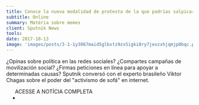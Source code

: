 ```yaml
---
title: Conoce la nueva modalidad de protesta de la que podrías salpicarte
subtitle: Online
summary: Matéria sobre memes
client: Sputnik News
tools: 
date: 2017-10-13
image: 'images/posts/3-1-1y3067maid5glbstz9zx5igki8ry7jexzxhjqmjp0bqc.png'
---
```


¿Opinas sobre política en las redes sociales? ¿Compartes campañas de movilización social? ¿Firmas peticiones en línea para apoyar a determinadas causas? Sputnik conversó con el experto brasileño Viktor Chagas sobre el poder del "activismo de sofá" en internet.

<div class="post__share"><ul class="share__list list-reset">ACESSE A NOTÍCIA COMPLETA<li class="share__item" style="margin-left: 10px"><a class="share__link share__facebook" style="background: #fa5657" href="https://mundo.sputniknews.com/sociedad/201710131073164963-protesta-activismo-virtual/ 
onclick=window.open(this.href, 'pop-up', 'left=20,top=20,width=500,height=500,toolbar=1,resizable=0'); return false;" title="Link" rel="nofollow"><i class="fa-solid fa-link"></i></a></li></ul></div>
<!-- <div class="gallery-box"><div class="gallery"><img src="/clipping/images/example-1.jpg" loading="lazy" alt="Project"><img src="/clipping/images/example-2.jpg" loading="lazy" alt="Project"></div><em>Gallery / <a href="https://www.freepik.com/" target="_blank">Freepic</a></em></div> -->